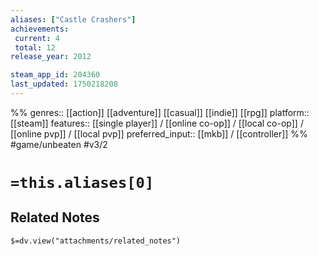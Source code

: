 ```yaml
---
aliases: ["Castle Crashers"]
achievements:
 current: 4
 total: 12
release_year: 2012

steam_app_id: 204360
last_updated: 1750218208
---
```

%%
genres:: [[action]] [[adventure]] [[casual]] [[indie]] [[rpg]]
platform:: [[steam]]
features:: [[single player]] / [[online co-op]] / [[local co-op]] / [[online pvp]] / [[local pvp]]
preferred_input:: [[mkb]] / [[controller]]
%%
#game/unbeaten
#v3/2

# `=this.aliases[0]`
## Related Notes
`$=dv.view("attachments/related_notes")`
